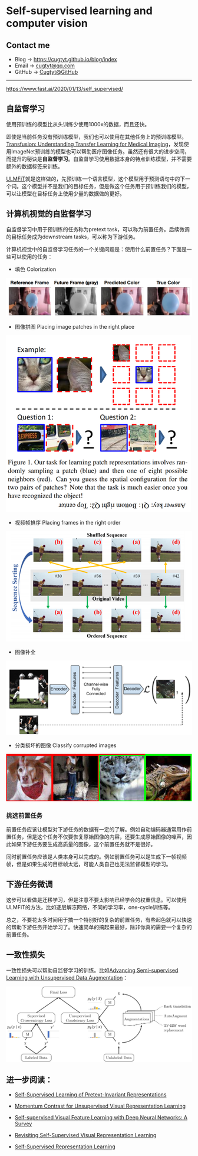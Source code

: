 # Self-supervised learning and computer vision

## Contact me

* Blog -> <https://cugtyt.github.io/blog/index>
* Email -> <cugtyt@qq.com>
* GitHub -> [Cugtyt@GitHub](https://github.com/Cugtyt)

---

https://www.fast.ai/2020/01/13/self_supervised/

## 自监督学习

使用预训练的模型比从头训练少使用1000x的数据，而且还快。

即使是当前任务没有预训练模型，我们也可以使用在其他任务上的预训练模型。[Transfusion: Understanding Transfer Learning for Medical Imaging](https://arxiv.org/abs/1902.07208)，发现使用ImageNet预训练的模型也可以帮助医疗图像任务。虽然还有很大的进步空间，而提升的秘诀是**自监督学习**。自监督学习使用数据本身的特点训练模型，并不需要额外的数据标签来训练。

[ULMFiT](https://arxiv.org/abs/1801.06146)就是这样做的，先预训练一个语言模型，这个模型用于预测语句中的下一个词。这个模型并不是我们的目标任务，但是做这个任务用于预训练我们的模型，可以让模型在目标任务上使用少量的数据做的更好。

## 计算机视觉的自监督学习

自监督学习中用于预训练的任务称为pretext task，可以称为前置任务。后续微调的目标任务成为downstream tasks，可以称为下游任务。

计算机视觉中的自监督学习任务的一个关键问题是：使用什么前置任务？下面是一些可以使用的任务：

* 填色 Colorization

![](R/fastai-self-supervised-fig1.png)

* 图像拼图 Placing image patches in the right place

![](R/fastai-self-supervised-fig2.png)

* 视频帧排序 Placing frames in the right order

![](R/fastai-self-supervised-fig3.png)

* 图像补全 

![](R/fastai-self-supervised-fig4.png)


* 分类损坏的图像 Classify corrupted images

![](R/fastai-self-supervised-fig5.png)

### 挑选前置任务

前置任务应该让模型对下游任务的数据有一定的了解。例如自动编码器通常用作前置任务，但是这个任务不仅要恢复原始图像的内容，还要生成原始图像的噪声，因此如果下游任务要生成高质量的图像，这个前置任务就不是很好。

同时前置任务应该是人类本身可以完成的。例如前置任务可以是生成下一帧视频帧，但是如果生成的目标帧太远，可能人类自己也无法监督模型的学习。


## 下游任务微调

这步可以看做是迁移学习，但是注意不要太影响已经学会的权重信息。可以使用ULMFiT的方法，比如逐层解冻网络，不同的学习率，one-cycle训练等。

总之，不要花太多时间用于搞一个特别好的复杂的前置任务，有些起色就可以快速的帮助下游任务开始学习了。快速简单的搞起来最好，除非你真的需要一个复杂的前置任务。

## 一致性损失

一致性损失可以帮助自监督学习的训练。比如[Advancing Semi-supervised Learning with Unsupervised Data Augmentation](https://ai.googleblog.com/2019/07/advancing-semi-supervised-learning-with.html)：

![](R/google_semi.jpg)

## 进一步阅读：

* [Self-Supervised Learning of Pretext-Invariant Representations](https://arxiv.org/abs/1912.01991) 

* [Momentum Contrast for Unsupervised Visual Representation Learning](https://arxiv.org/abs/1911.05722)

* [Self-supervised Visual Feature Learning with Deep Neural Networks: A Survey](https://arxiv.org/pdf/1902.06162.pdf)

* [Revisiting Self-Supervised Visual Representation Learning](http://openaccess.thecvf.com/content_CVPR_2019/papers/Kolesnikov_Revisiting_Self-Supervised_Visual_Representation_Learning_CVPR_2019_paper.pdf)

* [Self-Supervised Representation Learning](https://lilianweng.github.io/lil-log/2019/11/10/self-supervised-learning.html)